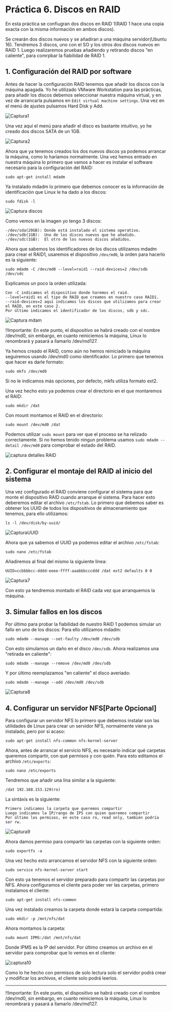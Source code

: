 # Práctica 6. Discos en RAID

En esta práctica se confiugran dos discos en RAID 1(RAID 1 hace una copia exacta con la misma información en ambos discos).

Se crearán dos discos nuevos y se añadiran a una máquina servidor(Ubuntu 16). Tendremos 3 discos, uno con el SO y los otros
dos discos nuevos en RAID 1.
Luego realizaremos pruebas añadiendo y retirando discos "en caliente", para comrpbar la fiabilidad de RAID 1.

## 1. Configuración del RAID por software

Antes de hacer la configuración RAID tenemos que añadir los discos con la máquina apagada.
Yo he utilizado VMware Workstation para las prácticas, para añadir los discos debemos seleccionar nuestra máquina virtual,
y en vez de arrancarla pulsamos en `Edit virtual machine settings`. Una vez en el menú de ajustes pulsamos Hard Disk y 
Add.

![Captura1](https://github.com/campoy94/SWAP/blob/master/Practicas/Practica6/img/Captura1.PNG)

Una vez aquí el menú para añadir el disco es bastante intuitivo, yo he creado dos discos SATA de un 1GB.

![Captura2](https://github.com/campoy94/SWAP/blob/master/Practicas/Practica6/img/Captura2.PNG)

Ahora que ya tenemos creados los dos nuevos discos ya podemos arrancar la máquina, como lo haríamos normalmente.
Una vez hemos entrado en nuestra máquina lo primero que vamos a hacer es instalar el software necesario
para la configuración del RAID:

`sudo apt-get install mdadm`

Ya instalado mdadm lo primero que debemos conocer es la información de identificación que Linux le ha dado a los discos:

`sudo fdisk -l`

![Captura discos](https://github.com/campoy94/SWAP/blob/master/Practicas/Practica6/img/Captura3.PNG)

Como vemos en la imagen yo tengo 3 discos: 

	-/dev/sda(20GB): Donde está instalado el sistema operativo.
	-/dev/sdb(1GB):  Uno de los discos nuevos que he añadido.
	-/dev/sdc(1GB):  El otro de los nuevos discos añadidos.

Ahora que sabemos los identificadores de los discos utilizamos mdadm para crear el RAID1, usaremos el dispositivo 
`/dev/md0`, la orden para hacerlo es la siguiente:

`sudo mdadm -C /dev/md0 --level=raid1 --raid-devices=2 /dev/sdb /dev/sdc`

Explicamos un poco la orden utilizada:

	Con -C indicamos el dispositivo donde haremos el raid.
	--level=raid1 es el tipo de RAID que creamos en nuestro caso RAID1.
	--raid-devices=2 aquí indicamos los discos que utilizamos para crear el RAID, en este caso 2.
	Por último indicamos el identificador de los discos, sdb y sdc.

![Captura mdam](https://github.com/campoy94/SWAP/blob/master/Practicas/Practica6/img/Captura4.PNG)

!!Importante:
En este punto, el dispositivo se habrá creado con el nombre /dev/md0, sin embargo, en cuanto reiniciemos 
la máquina, Linux lo renombrará y pasará a llamarlo /dev/md127.

Ya hemos creado el RAID, como aún no hemos reiniciado la máquina seguiremos usando /dev/md0 como identificador.
Lo primero que tenemos que hacer es darle formato:

`sudo mkfs /dev/md0`

Si no le indicamos más opciones, por defecto, mkfs utiliza formato ext2.

Una vez hecho esto ya podemos crear el directorio en el que montaremos el RAID:

`sudo mkdir /dat`

Con mount montamos el RAID en el directorio:

`sudo mount /dev/md0 /dat`

Podemos utilizar `sudo mount` para ver que el proceso se ha relizado correctamente.
Si no hemos tenido ningun problema usamos `sudo mdadm --detail /dev/md0` para comprobar el 
estado del RAID.

![captura detalles RAID](https://github.com/campoy94/SWAP/blob/master/Practicas/Practica6/img/Captura5.PNG)

## 2. Configurar el montaje del RAID al inicio del sistema

Una vez configurado el RAID conviene configurar el sistema para que monte el dispositivo RAID
cuando arranque el sistema. Para hacer esto deberemos editar el archivo `/etc/fstab`.
Lo primero que debemos saber es obtener los UUID de todos los dispositivos de almacenamiento
que tenemos, para ello utilizamos:

`ls -l /dev/disk/by-uuid/`

![CapturaUUID](https://github.com/campoy94/SWAP/blob/master/Practicas/Practica6/img/Captura6.PNG)

Ahora que ya sabemos el UUID ya podemos editar el archivo `/etc/fstab`:

`sudo nano /etc/fstab`

Añadiremos al final del mismo la siguiente línea:

`UUID=ccbbbbcc-dddd-eeee-ffff-aaabbbcccddd /dat ext2 defaults 0 0`

![Captura7](https://github.com/campoy94/SWAP/blob/master/Practicas/Practica6/img/Captura7.PNG)

Con esto ya tendremos montado el RAID cada vez que arranquemos la máquina.

## 3. Simular fallos en los discos

Por último para probar la fiabilidad de nuestro RAID 1 podemos simular un fallo en uno de los discos:
Para ello utilizamos mdadm:

`sudo mdadm --manage --set-faulty /dev/md0 /dev/sdb`

Con esto simulamos un daño en el disco `/dev/sdb`.
Ahora realizamos una "retirada en caliente":

`sudo mdadm --manage --remove /dev/md0 /dev/sdb`

Y por último reemplazamos "en caliente" el disco averiado:

`sudo mdadm --manage --add /dev/md0 /dev/sdb`

![Captura8](https://github.com/campoy94/SWAP/blob/master/Practicas/Practica6/img/Captura8.PNG)

## 4. Configurar un servidor NFS[Parte Opcional]

Para configurar un servidor NFS lo primero que debemos instalar son las utilidades de Linux para
crear un servidor NFS, normalmente viene ya instalado, pero por si acaso:

`sudo apt-get install nfs-common nfs-kernel-server`

Ahora, antes de arrancar el servicio NFS, es necesario indicar qué carpetas queremos compartir, 
con qué permisos y con quién. Para esto editamos el archivo `/etc/exports`:

`sudo nano /etc/exports`

Tendremos que añadir una lína similar a la siguiente:

`/dat 192.168.153.129(ro)`

La sintáxis es la siguiente:

	Primero indicamos la carpeta que queremos compartir
	Luego indicamos la IP/rango de IPS con quien queremos compartir
	Por último los permisos, en este caso ro, read only, también podría ser rw.

![Captura9](https://github.com/campoy94/SWAP/blob/master/Practicas/Practica6/img/Captura9.PNG)

Ahora damos permiso para compartir las carpetas con la siguiente orden:

`sudo exportfs -a`

Una vez hecho esto arrancamos el servidor NFS con la siguiente orden:

`sudo service nfs-kernel-server start`

Con esto ya tenemos el servidor preparado para compartir las carpetas por NFS.
Ahora configuramos el cliente para poder ver las carpetas, primero instalamos el cliente:

`sudo apt-get install nfs-common`

Una vez instalado creamos la carpeta donde estará la carpeta compartida:

`sudo mkdir -p /mnt/nfs/dat` 

Ahora montamos la carpeta:

`sudo mount IPMS:/dat /mnt/nfs/dat`

Donde IPMS es la IP del servidor.
Por último creamos un archivo en el servidor para comprobar que lo vemos en el cliente:

![captura10](https://github.com/campoy94/SWAP/blob/master/Practicas/Practica6/img/Captura10.PNG)

Como lo he hecho con permisos de solo lectura solo el servidor podrá crear y modificar los archivos,
el cliente solo podrá leerlos.

-------------------------------------------------------------------------------------------------------
!!Importante:
En este punto, el dispositivo se habrá creado con el nombre /dev/md0, sin embargo, en cuanto reiniciemos 
la máquina, Linux lo renombrará y pasará a llamarlo /dev/md127.